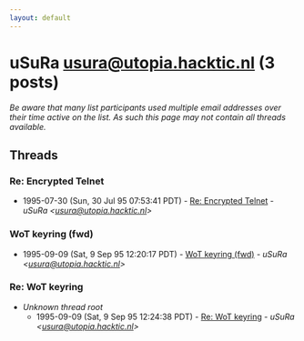 ```yaml
---
layout: default
---
```


# uSuRa <usura@utopia.hacktic.nl> (3 posts)

_Be aware that many list participants used multiple email addresses over their time active on the list. As such this page may not contain all threads available._

## Threads

### Re: Encrypted Telnet
+ 1995-07-30 (Sun, 30 Jul 95 07:53:41 PDT) - [Re: Encrypted Telnet](/archive/1995/07/90ac5c0ab557c43237da16f9dea7a369b40bc90577f16a5054de9e7d939c4ea6) - _uSuRa \<usura@utopia.hacktic.nl\>_

### WoT keyring (fwd)
+ 1995-09-09 (Sat, 9 Sep 95 12:20:17 PDT) - [WoT keyring (fwd)](/archive/1995/09/d9da65e87e6d99484ab7e340a5e1d3c69cf2029ae6c7af9b6aee0d7a35b6d348) - _uSuRa \<usura@utopia.hacktic.nl\>_

### Re: WoT keyring
+ _Unknown thread root_
  + 1995-09-09 (Sat, 9 Sep 95 12:24:38 PDT) - [Re: WoT keyring](/archive/1995/09/60f972810edaeb81daa064dccddabb4f7121a2a5b821eab0db97583b49d4f217) - _uSuRa \<usura@utopia.hacktic.nl\>_

